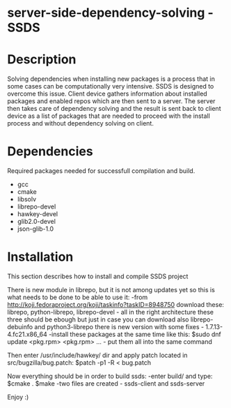 server-side-dependency-solving - SSDS
==============================

Description
===========
Solving dependencies when installing new packages is a process that in some cases can be computationally very intensive. SSDS is designed to overcome this issue. Client device gathers information about installed packages and enabled repos which are then sent to a server. The server then takes care of dependency solving and the result is sent back to client device as a list of packages that are needed to proceed with the install process and without dependency solving on client.

Dependencies
============
Required packages needed for successfull compilation and build.

- gcc
- cmake
- libsolv
- librepo-devel
- hawkey-devel
- glib2.0-devel
- json-glib-1.0

Installation
============
This section describes how to install and compile SSDS project

There is new module in librepo, but it is not among updates yet so this is what needs to be done to be able to use it:
  -from http://koji.fedoraproject.org/koji/taskinfo?taskID=8948750 download these:
   librepo, python-librepo, librepo-devel - all in the right architecture
   these three should be ebough but just in case you can download also librepo-debuinfo and python3-librepo
   there is new version with some fixes - 1.7.13-4.fc21.x86_64
  -install these packages at the same time like this:
   $sudo dnf update <pkg.rpm> <pkg.rpm> ... - put them all into the same command

Then enter /usr/include/hawkey/ dir and apply patch located in src/bugzilla/bug.patch:
  $patch -p1 -R < bug.patch

Now everything should be in order to build ssds:
  -enter build/ and type:
    $cmake .
    $make
  -two files are created - ssds-client and ssds-server
  
Enjoy :)
